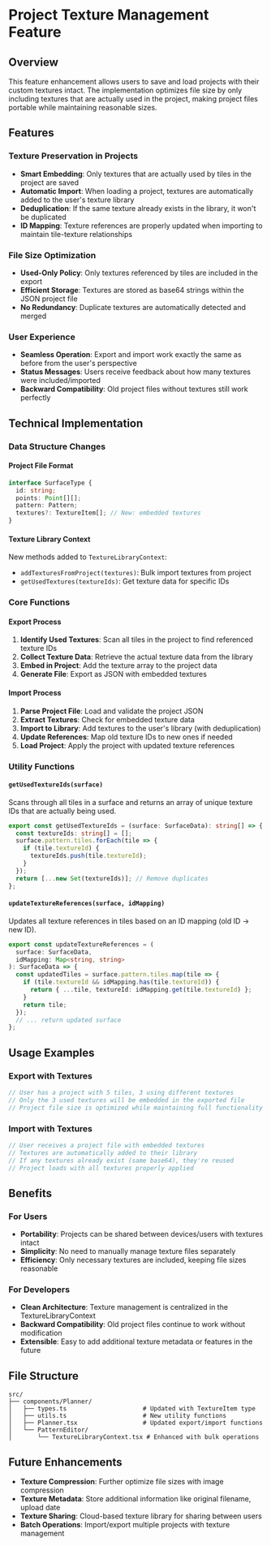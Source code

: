 # Project Texture Management Feature

## Overview

This feature enhancement allows users to save and load projects with their custom textures intact. The implementation optimizes file size by only including textures that are actually used in the project, making project files portable while maintaining reasonable sizes.

## Features

### Texture Preservation in Projects
- **Smart Embedding**: Only textures that are actually used by tiles in the project are saved
- **Automatic Import**: When loading a project, textures are automatically added to the user's texture library
- **Deduplication**: If the same texture already exists in the library, it won't be duplicated
- **ID Mapping**: Texture references are properly updated when importing to maintain tile-texture relationships

### File Size Optimization
- **Used-Only Policy**: Only textures referenced by tiles are included in the export
- **Efficient Storage**: Textures are stored as base64 strings within the JSON project file
- **No Redundancy**: Duplicate textures are automatically detected and merged

### User Experience
- **Seamless Operation**: Export and import work exactly the same as before from the user's perspective
- **Status Messages**: Users receive feedback about how many textures were included/imported
- **Backward Compatibility**: Old project files without textures still work perfectly

## Technical Implementation

### Data Structure Changes

#### Project File Format
```typescript
interface SurfaceType {
  id: string;
  points: Point[][];
  pattern: Pattern;
  textures?: TextureItem[]; // New: embedded textures
}
```

#### Texture Library Context
New methods added to `TextureLibraryContext`:
- `addTexturesFromProject(textures)`: Bulk import textures from project
- `getUsedTextures(textureIds)`: Get texture data for specific IDs

### Core Functions

#### Export Process
1. **Identify Used Textures**: Scan all tiles in the project to find referenced texture IDs
2. **Collect Texture Data**: Retrieve the actual texture data from the library
3. **Embed in Project**: Add the texture array to the project data
4. **Generate File**: Export as JSON with embedded textures

#### Import Process
1. **Parse Project File**: Load and validate the project JSON
2. **Extract Textures**: Check for embedded texture data
3. **Import to Library**: Add textures to the user's library (with deduplication)
4. **Update References**: Map old texture IDs to new ones if needed
5. **Load Project**: Apply the project with updated texture references

### Utility Functions

#### `getUsedTextureIds(surface)`
Scans through all tiles in a surface and returns an array of unique texture IDs that are actually being used.

```typescript
export const getUsedTextureIds = (surface: SurfaceData): string[] => {
  const textureIds: string[] = [];
  surface.pattern.tiles.forEach(tile => {
    if (tile.textureId) {
      textureIds.push(tile.textureId);
    }
  });
  return [...new Set(textureIds)]; // Remove duplicates
};
```

#### `updateTextureReferences(surface, idMapping)`
Updates all texture references in tiles based on an ID mapping (old ID → new ID).

```typescript
export const updateTextureReferences = (
  surface: SurfaceData,
  idMapping: Map<string, string>
): SurfaceData => {
  const updatedTiles = surface.pattern.tiles.map(tile => {
    if (tile.textureId && idMapping.has(tile.textureId)) {
      return { ...tile, textureId: idMapping.get(tile.textureId) };
    }
    return tile;
  });
  // ... return updated surface
};
```

## Usage Examples

### Export with Textures
```javascript
// User has a project with 5 tiles, 3 using different textures
// Only the 3 used textures will be embedded in the exported file
// Project file size is optimized while maintaining full functionality
```

### Import with Textures
```javascript
// User receives a project file with embedded textures
// Textures are automatically added to their library
// If any textures already exist (same base64), they're reused
// Project loads with all textures properly applied
```

## Benefits

### For Users
- **Portability**: Projects can be shared between devices/users with textures intact
- **Simplicity**: No need to manually manage texture files separately
- **Efficiency**: Only necessary textures are included, keeping file sizes reasonable

### For Developers
- **Clean Architecture**: Texture management is centralized in the TextureLibraryContext
- **Backward Compatibility**: Old project files continue to work without modification
- **Extensible**: Easy to add additional texture metadata or features in the future

## File Structure

```
src/
├── components/Planner/
│   ├── types.ts                     # Updated with TextureItem type
│   ├── utils.ts                     # New utility functions
│   ├── Planner.tsx                  # Updated export/import functions
│   └── PatternEditor/
│       └── TextureLibraryContext.tsx # Enhanced with bulk operations
```

## Future Enhancements

- **Texture Compression**: Further optimize file sizes with image compression
- **Texture Metadata**: Store additional information like original filename, upload date
- **Texture Sharing**: Cloud-based texture library for sharing between users
- **Batch Operations**: Import/export multiple projects with texture management
